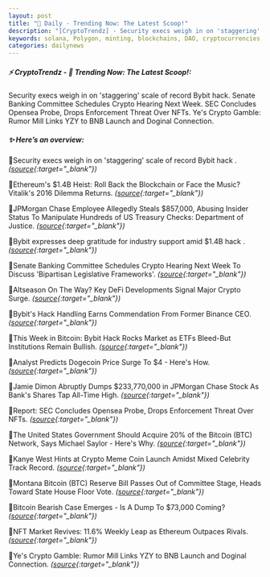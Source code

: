```yaml
---
layout: post
title: "🌅 Daily - Trending Now: The Latest Scoop!"
description: "[CryptoTrendz] - Security execs weigh in on 'staggering' scale of record Bybit hack. Senate Banking Committee Schedules Crypto Hearing Next Week. SEC Concludes Opensea Probe, Drops Enforcement Threat Over NFTs. Ye's Crypto Gamble: Rumor Mill Links YZY to BNB Launch and Doginal Connection."
keywords: solana, Polygon, minting, blockchains, DAO, cryptocurrencies, investment, payments
categories: dailynews
---
```


##### ⚡ CryptoTrendz - 📌 *Trending Now: The Latest Scoop!:*

Security execs weigh in on 'staggering' scale of record Bybit hack. Senate Banking Committee Schedules Crypto Hearing Next Week. SEC Concludes Opensea Probe, Drops Enforcement Threat Over NFTs. Ye's Crypto Gamble: Rumor Mill Links YZY to BNB Launch and Doginal Connection.

##### ✨ *Here’s an overview:*


🔹Security execs weigh in on 'staggering' scale of record Bybit hack . *([source](https://s.avyag.com/sn0h){:target="_blank"})*

🔹Ethereum's $1.4B Heist: Roll Back the Blockchain or Face the Music? Vitalik's 2016 Dilemma Returns. *([source](https://s.avyag.com/4ose){:target="_blank"})*

🔹JPMorgan Chase Employee Allegedly Steals $857,000, Abusing Insider Status To Manipulate Hundreds of US Treasury Checks: Department of Justice. *([source](https://s.avyag.com/5uxj){:target="_blank"})*

🔹Bybit expresses deep gratitude for industry support amid $1.4B hack . *([source](https://s.avyag.com/w0ia){:target="_blank"})*

🔹Senate Banking Committee Schedules Crypto Hearing Next Week To Discuss 'Bipartisan Legislative Frameworks'. *([source](https://s.avyag.com/7s3z){:target="_blank"})*

🔹Altseason On The Way? Key DeFi Developments Signal Major Crypto Surge. *([source](https://s.avyag.com/nk0y){:target="_blank"})*

🔹Bybit's Hack Handling Earns Commendation From Former Binance CEO. *([source](https://s.avyag.com/pfj3){:target="_blank"})*

🔹This Week in Bitcoin: Bybit Hack Rocks Market as ETFs Bleed-But Institutions Remain Bullish. *([source](https://s.avyag.com/w1zh){:target="_blank"})*

🔹Analyst Predicts Dogecoin Price Surge To $4 - Here's How. *([source](https://s.avyag.com/3dh3){:target="_blank"})*

🔹Jamie Dimon Abruptly Dumps $233,770,000 in JPMorgan Chase Stock As Bank's Shares Tap All-Time High. *([source](https://s.avyag.com/2uqg){:target="_blank"})*

🔹Report: SEC Concludes Opensea Probe, Drops Enforcement Threat Over NFTs. *([source](https://s.avyag.com/tu6f){:target="_blank"})*

🔹The United States Government Should Acquire 20% of the Bitcoin (BTC) Network, Says Michael Saylor - Here's Why. *([source](https://s.avyag.com/1bnk){:target="_blank"})*

🔹Kanye West Hints at Crypto Meme Coin Launch Amidst Mixed Celebrity Track Record. *([source](https://s.avyag.com/koht){:target="_blank"})*

🔹Montana Bitcoin (BTC) Reserve Bill Passes Out of Committee Stage, Heads Toward State House Floor Vote. *([source](https://s.avyag.com/vbe0){:target="_blank"})*

🔹Bitcoin Bearish Case Emerges - Is A Dump To $73,000 Coming? *([source](https://s.avyag.com/35mc){:target="_blank"})*

🔹NFT Market Revives: 11.6% Weekly Leap as Ethereum Outpaces Rivals. *([source](https://s.avyag.com/oc5j){:target="_blank"})*

🔹Ye's Crypto Gamble: Rumor Mill Links YZY to BNB Launch and Doginal Connection. *([source](https://s.avyag.com/ikso){:target="_blank"})*
